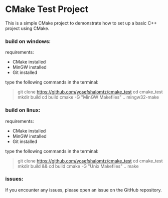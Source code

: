 # CMake Test Project
This is a simple CMake project to demonstrate how to set up a basic C++ project using CMake.

### build on windows:
requirements:
- CMake installed
- MinGW installed
- Git installed

type the following commands in the terminal:
> git clone https://github.com/yosefshalomtz/cmake_test
> cd cmake_test
> mkdir build
> cd build
> cmake -G "MinGW Makefiles" ..
> mingw32-make

### build on linux:
requirements:
- CMake installed
- MinGW installed
- Git installed

type the following commands in the terminal:
> git clone https://github.com/yosefshalomtz/cmake_test
> cd cmake_test
> mkdir build && cd build
> cmake -G "Unix Makefiles" ..
> make

### issues:
If you encounter any issues, please open an issue on the GitHub repository.